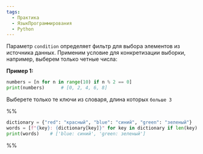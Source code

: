 ```yaml
---
tags:
  - Практика
  - ЯзыкПрограммирования
  - Python
---
```

Параметр `condition` определяет фильтр для выбора элементов из источника данных. Применим условие для конкретизации выборки, например, выберем только четные числа:

**Пример 1:**

```python
numbers = [n for n in range(10) if n % 2 == 0]
print(numbers)      # [0, 2, 4, 6, 8]
```

Выберете только те ключи из словаря, длина которых `больше 3`

%%
```python
dictionary = {"red": "красный", "blue": "синий", "green": "зеленый"}
words = [f"{key}: {dictionary[key]}" for key in dictionary if len(key) > 3]
print(words)    # ['blue: синий', 'green: зеленый']
```
%%